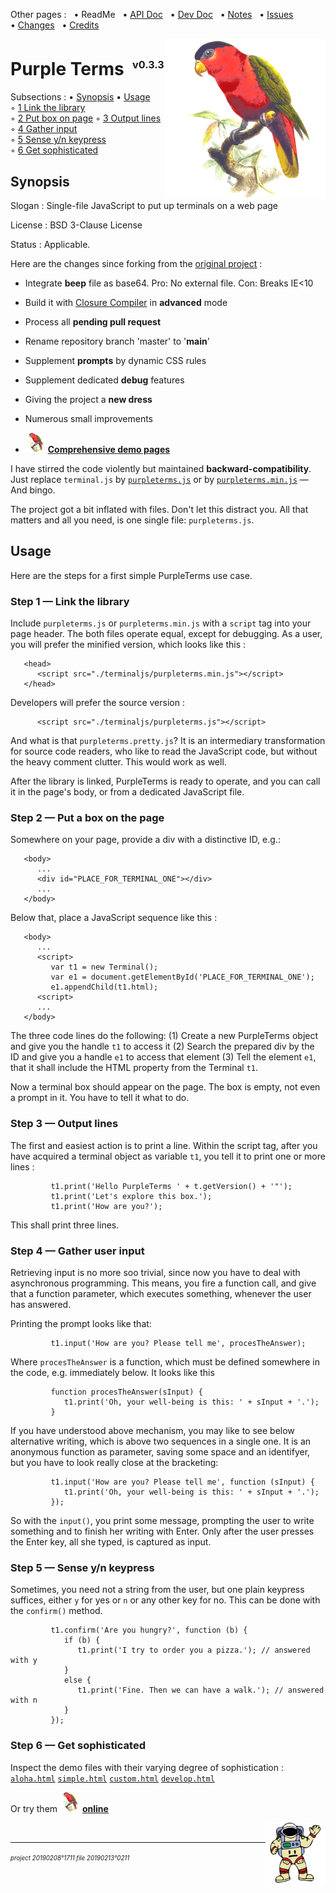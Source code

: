 Other pages : &nbsp;
 •&nbsp;ReadMe &nbsp;
 •&nbsp;[API Doc](./docs/api-doc.md) &nbsp;
 •&nbsp;[Dev Doc](./docs/dev-doc.md) &nbsp;
 •&nbsp;[Notes](./docs/notes.md) &nbsp;
 •&nbsp;[Issues](./docs/issues.md) &nbsp;
 •&nbsp;[Changes](./docs/changes.md) &nbsp;
 •&nbsp;[Credits](./docs/credits.md)

<img src="./docs/20210512o1713.purple-bellied-lory.v2.x0256y0256.png" align="right" width="256" height="256" alt="Purple-Bellied Lory">

# Purple Terms &nbsp;<sup><sub><sup>v0.3.3</sup></sub></sup>

Subsections :
 •&nbsp;[Synopsis](#id20210514o1511)
 •&nbsp;[Usage](#id20210514o1521)
 ◦&nbsp;[1&nbsp;Link&nbsp;the&nbsp;library](#id20210514o1531)
 ◦&nbsp;[2&nbsp;Put&nbsp;box&nbsp;on&nbsp;page](#id20210514o1541)
 ◦&nbsp;[3&nbsp;Output&nbsp;lines](#id20210514o1551)
 ◦&nbsp;[4&nbsp;Gather&nbsp;input](#id20210514o1611)
 ◦&nbsp;[5&nbsp;Sense&nbsp;y/n&nbsp;keypress](#id20210514o1621)
 ◦&nbsp;[6&nbsp;Get&nbsp;sophisticated](#id20210514o1631)

<a name="id20210514o1511"></a>
## Synopsis

Slogan : Single-file JavaScript to put up terminals on a web page

License : BSD 3-Clause License

Status : Applicable.

Here are the changes since forking from the
 [original project](https://github.com/eosterberg/terminaljs) :

- Integrate **beep** file as base64. Pro: No external file. Con: Breaks IE<10

- Build it with [Closure Compiler](https://developers.google.com/closure/compiler/) in **advanced** mode

- Process all **pending pull request**

- Rename repository branch 'master' to '**main**'

- Supplement **prompts** by dynamic CSS rules

- Supplement dedicated **debug** features

- Giving the project a **new dress**

- Numerous small improvements 

- [<img src="./docs/20210512o1713.purple-bellied-lory.v2.x0256y0256.png" width="32" height="32">](https://www.trekta.biz/svn/terminaljsdev/trunk/terminaljs/aloha.html)
**[Comprehensive demo pages](https://www.trekta.biz/svn/terminaljsdev/trunk/terminaljs/aloha.html)**

I have stirred the code violently but maintained **backward-compatibility**.
 Just replace `terminal.js` by [`purpleterms.js`](./purpleterms.js) or
 by [`purpleterms.min.js`](./purpleterms.min.js) — And bingo.

The project got a bit inflated with files. Don't let this distract you.
 All that matters and all you need, is one single file: `purpleterms.js`.


## Usage <a name="id20210514o1521"></a>

Here are the steps for a first simple PurpleTerms use case.

### Step 1 — Link the library <a name="id20210514o1531"></a>

Include `purpleterms.js` or `purpleterms.min.js` with a `script` tag into
 your page header. The both files operate equal, except for debugging.
 As a user, you will prefer the minified version, which looks like this&nbsp;:

```
   <head>
      <script src="./terminaljs/purpleterms.min.js"></script>
   </head>
```

Developers will prefer the source version :

```
      <script src="./terminaljs/purpleterms.js"></script>
```

And what is that `purpleterms.pretty.js`? It is an intermediary
 transformation for source code readers, who like to read the JavaScript code,
 but without the heavy comment clutter. This would work as well.

After the library is linked, PurpleTerms is ready to operate, and you can
 call it in the page's body, or from a dedicated JavaScript file.


### Step 2 — Put a box on the page <a name="id20210514o1541"></a>

Somewhere on your page, provide a div with a distinctive ID, e.g.:

```
   <body>
      ...
      <div id="PLACE_FOR_TERMINAL_ONE"></div>
      ...
   </body>
```

Below that, place a JavaScript sequence like this :

```
   <body>
      ...
      <script>
         var t1 = new Terminal();
         var e1 = document.getElementById('PLACE_FOR_TERMINAL_ONE');
         e1.appendChild(t1.html);
      <script>
      ...
   </body>
```

The three code lines do the following: (1) Create a new
 PurpleTerms object and give you the handle `t1` to access it
 (2) Search the prepared div by the ID and give you a handle `e1` to access
 that element (3) Tell the element `e1`, that it shall include the HTML
 property from the Terminal `t1`.

Now a terminal box should appear on the page. The box is empty, not even
 a prompt in it. You have to tell it what to do.

### Step 3 — Output lines <a name="id20210514o1551"></a>

The first and easiest action is to print a line. Within the script tag,
 after you have acquired a terminal object as variable `t1`,
 you tell it to print one or more lines :

```
         t1.print('Hello PurpleTerms ' + t.getVersion() + '"');
         t1.print('Let's explore this box.');
         t1.print('How are you?');
```

This shall print three lines.

### Step 4 — Gather user input <a name="id20210514o1611"></a>

Retrieving input is no more soo trivial, since now you have to deal with
 asynchronous programming. This means, you fire a function call, and give
 that a function parameter, which executes something, whenever the user
 has answered.

Printing the prompt looks like that:

```
         t1.input('How are you? Please tell me', procesTheAnswer);
```

Where `procesTheAnswer` is a function, which must be defined somewhere
in the code, e.g. immediately below. It looks like this

```
         function procesTheAnswer(sInput) {
            t1.print('Oh, your well-being is this: ' + sInput + '.');
         }
```

If you have understood above mechanism, you may like to see below alternative
 writing, which is above two sequences in a single one. It is an anonymous
 function as parameter, saving some space and an identifyer, but you have to
 look really close at the bracketing:

```
         t1.input('How are you? Please tell me', function (sInput) {
            t1.print('Oh, your well-being is this: ' + sInput + '.');
         });
```

So with the `input()`, you print some message, prompting the user to write
 something and to finish her writing with Enter. Only after the user presses
 the Enter key, all she typed, is captured as input.

### Step 5 — Sense y/n keypress <a name="id20210514o1621"></a>

Sometimes, you need not a string from the user, but one plain keypress
 suffices, either `y` for yes or `n` or any other key for no. This can
 be done with the `confirm()` method.

```
         t1.confirm('Are you hungry?', function (b) {
            if (b) {
               t1.print('I try to order you a pizza.'); // answered with y
            }
            else {
               t1.print('Fine. Then we can have a walk.'); // answered with n
            }
         });
```

### Step 6 — Get sophisticated <a name="id20210514o1631"></a>

Inspect the demo files with their varying degree of sophistication :
[`aloha.html`](./aloha.html)
[`simple.html`](./docs/simple.html)
[`custom.html`](./docs/custom.html)
[`develop.html`](./docs/develop.html)

Or try them
 [<img src="./docs/20210512o1713.purple-bellied-lory.v2.x0256y0256.png" width="32" height="32">](https://www.trekta.biz/svn/terminaljsdev/trunk/terminaljs/aloha.html)
**[online](https://www.trekta.biz/svn/terminaljsdev/trunk/terminaljs/aloha.html)**

<img src="./docs/20210512o1743.waving-astronaut.v2.p12.png" align="right" width="96" height="96" alt="Waving Astronaut">

&nbsp;

---

<sup><sub>*project 20190208°1711 file 20190213°0211*</sub></sup>
